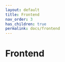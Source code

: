 ```yaml
---
layout: default
title: Frontend
nav_order: 3
has_children: true
permalink: docs/frontend
---
```


# Frontend
